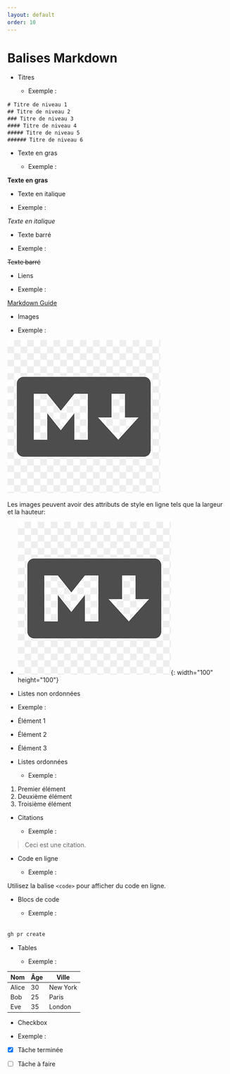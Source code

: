 ```yaml
---
layout: default
order: 10
---
```

# Balises Markdown

<!-- note -->
- Titres

  - Exemple :
```
# Titre de niveau 1
## Titre de niveau 2
### Titre de niveau 3
#### Titre de niveau 4
##### Titre de niveau 5
###### Titre de niveau 6
```

-  Texte en gras

   - Exemple :

**Texte en gras**



- Texte en italique

 - Exemple :

*Texte en italique*


-  Texte barré

 - Exemple :

~~Texte barré~~



- Liens

 - Exemple :

[Markdown Guide](https://www.markdownguide.org/)



- Images

 - Exemple :

![Logo Markdown](./images/markdownlogo.png)

Les images peuvent avoir des attributs de style en ligne tels que la largeur et la hauteur:


- ![Logo Markdown](./images/markdownlogo.png){: width="100" height="100"}






- Listes non ordonnées

 -  Exemple :

- Élément 1
- Élément 2
- Élément 3



- Listes ordonnées

  - Exemple :

1. Premier élément
2. Deuxième élément
3. Troisième élément



-  Citations

    - Exemple :

> Ceci est une citation.


-  Code en ligne

     - Exemple :

Utilisez la balise `<code>` pour afficher du code en ligne.


-  Blocs de code

     - Exemple :


```markdown

gh pr create 

```

- Tables

  - Exemple :

| Nom   | Âge | Ville    |
|-------|-----|----------|
| Alice | 30  | New York |
| Bob   | 25  | Paris    |
| Eve   | 35  | London   |



-  Checkbox

 -  Exemple :

- [x] Tâche terminée
- [ ] Tâche à faire
  






